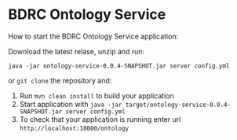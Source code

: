 # BDRC Ontology Service 

How to start the BDRC Ontology Service application:

Download the latest relase, unzip and run:

    java -jar ontology-service-0.0.4-SNAPSHOT.jar server config.yml

or `git clone` the repository and:

1. Run `mvn clean install` to build your application
1. Start application with `java -jar target/ontology-service-0.0.4-SNAPSHOT.jar server config.yml`
1. To check that your application is running enter url `http://localhost:18080/ontology`
